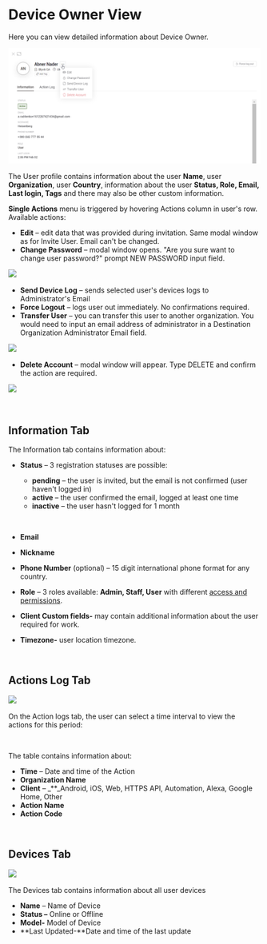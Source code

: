 # Device Owner View

Here you can view detailed information about Device Owner.

![](../../.gitbook/assets/user-action-menu.png)

The User profile contains information about the user **Name**, user **Organization**, user **Country**, information about the user **Status, Role, Email, Last login, Tags** and there may also be other custom information.‌

**Single Actions** menu is triggered by hovering Actions column in user's row. Available actions:‌

* **Edit** – edit data that was provided during invitation. Same modal window as for Invite User. Email can't be changed.
* **Change Password** – modal window opens. "Are you sure want to change user password?" prompt NEW PASSWORD input field.

​![](https://gblobscdn.gitbook.com/assets%2F-MBFTVMf7L6S67HOuqVC%2F-MT6hiS0aI36GBjRsTba%2F-MT7-J3EfB8vlkdqR5OW%2FChange_Password_modal.PNG?alt=media&token=b92c2f4b-fe91-427c-95d3-736d7464cc82)‌

* **Send Device Log** – sends selected user's devices logs to Administrator's Email
* **Force Logout** – logs user out immediately. No confirmations required.
* **Transfer User** – you can transfer this user to another organization. You would need to input an email address of administrator in a Destination Organization Administrator Email field.

​![](https://gblobscdn.gitbook.com/assets%2F-MBFTVMf7L6S67HOuqVC%2F-MT6hiS0aI36GBjRsTba%2F-MT6zkeGOEe_spfFZUPp%2Ftransfer_user.PNG?alt=media&token=e8915d86-f0c6-4151-9f13-a5b6ad2c12f3)‌

* **Delete Account** – modal window will appear. Type DELETE and confirm the action are required.

​![](https://gblobscdn.gitbook.com/assets%2F-MBFTVMf7L6S67HOuqVC%2F-MT6hiS0aI36GBjRsTba%2F-MT6zIe4imh5mVGVucwl%2FDelete_user_modal.gif?alt=media&token=8842b895-d023-4f5e-9cb9-efa65eaeee5b)

​‌

## Information Tab <a id="information-tab"></a>

The Information tab contains information about:‌

* **Status** – 3 registration statuses are possible:

  * **pending** – the user is invited, but the email is not confirmed \(user haven't logged in\)
  * **active** – the user confirmed the email, logged at least one time
  * **inactive** – the user hasn't logged for 1 month

  ​

* **Email**
* **Nickname**
* **Phone Number** \(optional\) – 15 digit international phone format for any country.
* **Role** – 3 roles available: **Admin, Staff, User** with different [access and permissions](https://app.gitbook.com/@blynk-iot/s/en/blynk.console/settings/access).
* **Client Custom fields-** may contain additional information about the user required for work.
* **Timezone-** user location timezone.

‌

## Actions Log Tab <a id="actions-log-tab"></a>

​![](https://gblobscdn.gitbook.com/assets%2F-MBFTVMf7L6S67HOuqVC%2F-MUS_7EQcoNCzQbrQiOz%2F-MUS_gWYhC5mzbJCq72d%2Fuser%20action%20log.png?alt=media&token=80d3c559-3d40-4f85-9716-b5dbb84063e9)‌

On the Action logs tab, the user can select a time interval to view the actions for this period:

​‌

The table contains information about:‌

* **Time** – Date and time of the Action
* **Organization Name**
* **Client** – _\*\*_Android, iOS, Web, HTTPS API, Automation, Alexa, Google Home, Other
* **Action Name**
* **Action Code**

​‌

## Devices Tab <a id="devices-tab"></a>

​![](https://gblobscdn.gitbook.com/assets%2F-MBFTVMf7L6S67HOuqVC%2F-MUSamqSCHLYr7U5Z7QF%2F-MUSdpSqfjHB2TAIShly%2Fuser%20devices.png?alt=media&token=ea22b899-56c1-46c5-8122-777ba2286a8d)‌

The Devices tab contains information about all user devices‌

* **Name** – Name of Device
* **Status –** Online or Offline
* **Model-** Model of Device
* **Last Updated-**Date and time of the last update

